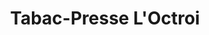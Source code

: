 ---
title: "Tabac-Presse L'Octroi"
url: /cherbourg-en-cotentin/tabac-presse-loctroi/
shop: tabac
---